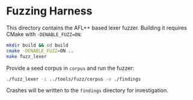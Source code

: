 # Fuzzing Harness

This directory contains the AFL++ based lexer fuzzer. Building it requires CMake with `-DENABLE_FUZZ=ON`:

```bash
mkdir build && cd build
cmake -DENABLE_FUZZ=ON ..
make fuzz_lexer
```

Provide a seed corpus in `corpus` and run the fuzzer:

```bash
./fuzz_lexer -i ../tools/fuzz/corpus -o ./findings
```

Crashes will be written to the `findings` directory for investigation.
